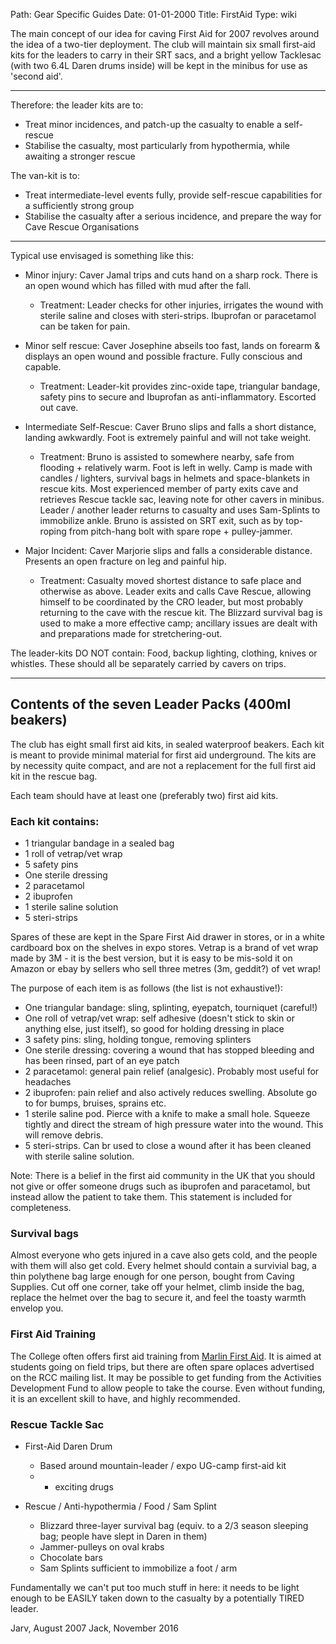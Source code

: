 Path: Gear Specific Guides
Date: 01-01-2000
Title: FirstAid
Type: wiki


The main concept of our idea for caving First Aid for 2007 revolves
around the idea of a two-tier deployment. The club will maintain six small
first-aid kits for the leaders to carry in their SRT sacs, and a bright
yellow Tacklesac (with two 6.4L Daren drums inside) will be kept in the
minibus for use as 'second aid'.


------------------------------------------------------------------------

Therefore: the leader kits are to:

-   Treat minor incidences, and patch-up the casualty to enable a
    self-rescue
-   Stabilise the casualty, most particularly from hypothermia, while
    awaiting a stronger rescue

The van-kit is to:

-   Treat intermediate-level events fully, provide self-rescue
    capabilities for a sufficiently strong group
-   Stabilise the casualty after a serious incidence, and prepare the
    way for Cave Rescue Organisations





------------------------------------------------------------------------

Typical use envisaged is something like this:

- Minor injury: Caver Jamal trips and cuts hand on a sharp rock. There is an open wound which has filled with mud after the fall.
    - Treatment: Leader checks for other injuries, irrigates the wound with sterile saline and closes with steri-strips. 
    Ibuprofan or paracetamol can be taken for pain.



-   Minor self rescue: Caver Josephine abseils too fast, lands on
    forearm & displays an open wound and possible fracture. Fully
    conscious and capable.
    -   Treatment: Leader-kit provides zinc-oxide tape, triangular
        bandage, safety pins to secure and Ibuprofan
        as anti-inflammatory. Escorted out cave.





-   Intermediate Self-Rescue: Caver Bruno slips and falls a short
    distance, landing awkwardly. Foot is extremely painful and will not
    take weight.
    -   Treatment: Bruno is assisted to somewhere nearby, safe from
        flooding + relatively warm. Foot is left in welly. Camp is made
        with candles / lighters, survival bags in helmets and
        space-blankets in rescue kits. Most experienced member of party
        exits cave and retrieves Rescue tackle sac, leaving note for
        other cavers in minibus. Leader / another leader returns to
        casualty and uses Sam-Splints to immobilize ankle. Bruno is
        assisted on SRT exit, such as by top-roping from pitch-hang bolt
        with spare rope + pulley-jammer.





-   Major Incident: Caver Marjorie slips and falls a
    considerable distance. Presents an open fracture on leg and
    painful hip.
    -   Treatment: Casualty moved shortest distance to safe place and
        otherwise as above. Leader exits and calls Cave Rescue, allowing
        himself to be coordinated by the CRO leader, but most probably
        returning to the cave with the rescue kit. The Blizzard survival
        bag is used to make a more effective camp; ancillary issues are
        dealt with and preparations made for stretchering-out.

The leader-kits DO NOT contain: Food, backup lighting, clothing, knives
or whistles. These should all be separately carried by cavers on trips.





------------------------------------------------------------------------





Contents of the **seven** Leader Packs (400ml beakers)
-----------------------------------------------------
The club has eight small first aid kits, in sealed waterproof beakers.
Each kit is meant to provide minimal material for first aid underground.
The kits are by necessity quite compact, and are not a replacement for the full first aid kit in the rescue bag.

Each team should have at least one (preferably two) first aid kits.
### Each kit contains:
- 1 triangular bandage in a sealed bag
- 1 roll of vetrap/vet wrap
- 5 safety pins
- One sterile dressing
- 2 paracetamol
- 2 ibuprofen
- 1 sterile saline solution
- 5 steri-strips

Spares of these are kept in the Spare First Aid drawer in stores, or in a white cardboard box on the shelves in expo stores.
Vetrap is a brand of vet wrap made by 3M - it is the best version, but it is easy to be mis-sold it on Amazon or ebay by sellers who sell three metres (3m, geddit?) of vet wrap!

The purpose of each item is as follows (the list is not exhaustive!):
- One triangular bandage: sling, splinting, eyepatch, tourniquet (careful!)
- One roll of vetrap/vet wrap: self adhesive (doesn't stick to skin or anything else, just itself), so good for holding dressing in place
- 3 safety pins: sling, holding tongue, removing splinters
- One sterile dressing: covering a wound that has stopped bleeding and has been rinsed, part of an eye patch
- 2 paracetamol: general pain relief (analgesic). Probably most useful for headaches
- 2 ibuprofen: pain relief and also actively reduces swelling. Absolute go to for bumps, bruises, sprains etc.
- 1 sterile saline pod. Pierce with a knife to make a small hole. Squeeze tightly and direct the stream of high pressure water into the wound. This will remove debris.
- 5 steri-strips. Can br used to close a wound after it has been cleaned with sterile saline solution.

Note: There is a belief in the first aid community in the UK that you should not give or offer someone drugs such as ibuprofen and paracetamol, 
but instead allow the patient to take them. This statement is included for completeness.

### Survival bags
Almost everyone who gets injured in a cave also gets cold, and the people with them will also get cold.
Every helmet should contain a survivial bag, a thin polythene bag large enough for one person, bought from Caving Supplies.
Cut off one corner, take off your helmet, climb inside the bag, replace the helmet over the bag to secure it, and feel the toasty warmth envelop you.

### First Aid Training
The College often offers first aid training from [Marlin First Aid](http://www.marlintraining.co.uk/category/course-type/first-aid). 
It is aimed at students going on field trips, but there are often spare oplaces advertised on the RCC mailing list.
It may be possible to get funding from the Activities Development Fund to allow people to take the course.
Even without funding, it is an excellent skill to have, and highly recommended.






### **Rescue** Tackle Sac

-   First-Aid Daren Drum
    -   Based around mountain-leader / expo UG-camp first-aid kit
    -   + exciting drugs





-   Rescue / Anti-hypothermia / Food / Sam Splint
    -   Blizzard three-layer survival bag (equiv. to a 2/3 season
        sleeping bag; people have slept in Daren in them)
    -   Jammer-pulleys on oval krabs
    -   Chocolate bars
    -   Sam Splints sufficient to immobilize a foot / arm

Fundamentally we can't put too much stuff in here: it needs to be light
enough to be EASILY taken down to the casualty by a potentially TIRED
leader.

Jarv, August 2007
Jack, November 2016
